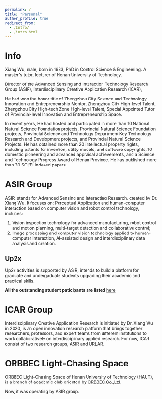 ```yaml
---
permalink: /
title: "Personal"
author_profile: true
redirect_from: 
  - /Intro/
  - /intro.html
---
```

# Info
Xiang Wu, male, born in 1983, PhD in Control Science & Engineering. A master's tutor, lecturer of Henan University of Technology. 

Director of the Advanced Sensing and Interaction Technology Research Group (ASIR), Interdisciplinary Creative Application Research (ICAR), 

He had won the honor title of Zhengzhou City Science and Technology Innovation and Entrepreneurship Mentor, Zhengzhou City High-level Talent, Zhengzhou City High-tech Zone High-level Talent, Special Appointed Tutor of Provincial-level Innovation and Entrepreneurship Space. 

In recent years, He had hosted and participated in more than 10 National Natural Science Foundation projects, Provincial Natural Science Foundation projects, Provincial Science and Technology Department Key Technology Research and Development projects, and Provincial Natural Science Projects. He has obtained more than 20 intellectual property rights, including patents for invention, utility models, and software copyrights, 10 domestic pioneering and advanced appraisal achievements, and a Science and Technology Progress Award of Henan Province. He has published more than 30 SCI/EI indexed papers.

# ASIR Group
ASIR, stands for Advanced Sensing and Interacting Research, created by Dr. Xiang Wu. 
It focuses on: Perceptual Application and human-computer interaction based on computer vision and robot control technology, incluces:

 1. Vision inspection technology for advanced manufacturing, robot control and motion planning, multi-target detection and collaborative control; 
 2. Image processing and computer vision technology applied to human-computer interaction, AI-assisted design and interdisciplinary data analysis and creation.

## Up2x 
 Up2x activities is supported by ASIR, intends to build a platform for graduate and undergaduate students upgrading their academic and practical skills. 
 
 **All the outstanding student paticipants are listed** [here](/members/)


# ICAR Group
Interdisciplinary Creative Application Research is initiated by Dr. Xiang Wu in 2020, is an open innovation research platform that brings together researchers, professors, and expert teams from different institutions to work collaboratively on interdisciplinary applied research.
For now, ICAR consist of two research groups, ASIR and URLAR. 

# ORBBEC Light-Chasing Space
ORBBEC Light-Chasing Space of Henan University of Technology (HAUT), is a branch of academic club oriented by [ORBBEC Co.,Ltd](https://www.orbbec.com/).

Now, it was operating by ASIR group.